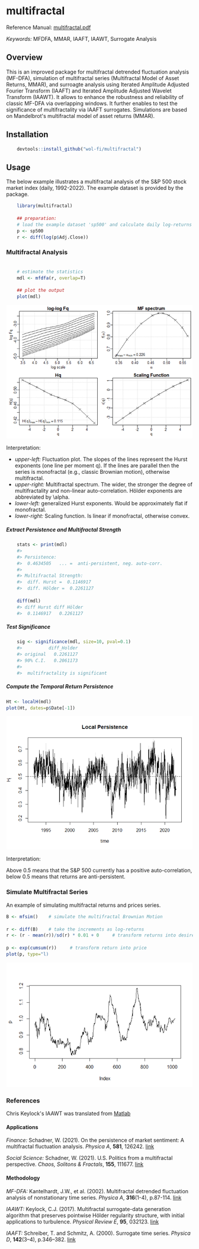 # multifractal

Reference Manual: [multifractal.pdf](multifractal.pdf)

*Keywords:* MFDFA, MMAR, IAAFT, IAAWT, Surrogate Analysis

## Overview

This is an improved package for multifractal detrended fluctuation analysis (MF-DFA), simulation of multifractal series (Multifractal Model of Asset Returns, MMAR), and surroagte analysis using Iterated Amplitude Adjusted Fourier Transform (IAAFT) and Iterated Amplitude Adjusted Wavelet Transform (IAAWT). It allows to enhance the robustness and reliability of classic MF-DFA via overlapping windows. It further enables to test the significance of multifractality via IAAFT surrogates. Simulations are based on Mandelbrot's multifractal model of asset returns (MMAR).

## Installation

``` r
    devtools::install_github("wol-fi/multifractal")
```

## Usage

The below example illustrates a multifractal analysis of the S&P 500 stock market index (daily, 1992-2022). The example dataset is provided by the package.

``` r
    library(multifractal)

    ## preparation:
    # load the example dataset 'sp500' and calculate daily log-returns
    p <- sp500
    r <- diff(log(p$Adj.Close)) 
```

### Multifractal Analysis
``` r
    
    # estimate the statistics
    mdl <- mfdfa(r, overlap=T)

    ## plot the output
    plot(mdl)
```
![](fig1.png)

Interpretation:
* *upper-left:* Fluctuation plot. The slopes of the lines represent the Hurst exponents (one line per moment q). If the lines are parallel then the series is monofractal (e.g., classic Brownian motion), otherwise multifractal. 
* *upper-right:* Multifractal spectrum. The wider, the stronger the degree of multifractality and non-linear auto-correlation. Hölder exponents are abbreviated by \alpha.
* *lower-left:* generalized Hurst exponents. Would be approximately flat if monofractal.
* *lower-right:* Scaling function. Is linear if monofractal, otherwise convex. 
    
##### Extract Persistence and Multifractal Strength
``` r
    stats <- print(mdl)
    #> 
    #> Persistence: 
    #>  0.4634505   ... =  anti-persistent, neg. auto-corr. 
    #> 
    #> Multifractal Strength:
    #>  diff. Hurst =  0.1146917 
    #>  diff. Hölder =  0.2261127
    
    diff(mdl)
    #> diff Hurst diff Hölder 
    #>  0.1146917   0.2261127 
```
##### Test Significance
``` r
    sig <- significance(mdl, size=10, pval=0.1)
    #>          diff_Holder
    #> original   0.2261127
    #> 90% C.I.   0.2061173
    #> 
    #>  multifractality is significant
```


##### Compute the Temporal Return Persistence

``` r
Ht <- localH(mdl)
plot(Ht, dates=p$Date[-1])
```
![](fig2.png)

Interpretation:

Above 0.5 means that the S&P 500 currently has a positive auto-correlation, below 0.5 means that returns are anti-persistent.

### Simulate Multifractal Series

An example of simulating multifractal returns and prices series.

``` r
B <- mfsim()    # simulate the multifractal Brownian Motion

r <- diff(B)    # take the increments as log-returns
r <- (r - mean(r))/sd(r) * 0.01 + 0     # transform returns into desired mean and standard deviation

p <- exp(cumsum(r))     # transform return into price
plot(p, type="l)

```
![](fig3.png)

### References
Chris Keylock's IAAWT was translated from [Matlab](https://ch.mathworks.com/matlabcentral/fileexchange/62382-iterated-amplitude-adjusted-wavelet-transform-iaawt-for-time-series-randomisation)

#### Applications
*Finance:*
Schadner, W. (2021). On the persistence of market sentiment: A multifractal fluctuation analysis. *Physica A*, **581**, 126242. [link](https://doi.org/10.1016/j.physa.2021.126242)

*Social Science:*
Schadner, W. (2021). U.S. Politics from a multifractal perspective. *Chaos, Solitons & Fractals*, **155**, 111677. [link](https://doi.org/10.1016/j.chaos.2021.111677)

#### Methodology
*MF-DFA:*
Kantelhardt, J.W., et al. (2002). Multifractal detrended fluctuation analysis of nonstationary time series. *Physica A*, **316**(1-4), p.87-114. [link](https://doi.org/10.1016/S0378-4371(02)01383-3)

*IAAWT:*
Keylock, C.J. (2017). Multifractal surrogate-data generation algorithm that preserves pointwise Hölder regularity structure, with initial applications to turbulence. *Physical Review E*, **95**, 032123. [link](https://doi.org/10.1103/PhysRevE.95.032123)

*IAAFT:*
Schreiber, T. and Schmitz, A. (2000). Surrogate time series. *Physica D*, **142**(3–4), p.346–382. [link](https://doi.org/10.1016/S0167-2789(00)00043-9)
